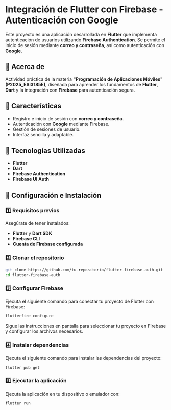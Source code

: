 # Integración de Flutter con Firebase - Autenticación con Google

Este proyecto es una aplicación desarrollada en **Flutter** que implementa autenticación de usuarios utilizando **Firebase Authentication**. Se permite el inicio de sesión mediante **correo y contraseña**, así como autenticación con **Google**.

## 📌 Acerca de
Actividad práctica de la materia **"Programación de Aplicaciones Móviles" (P2025_ESI3185E)**, diseñada para aprender los fundamentos de **Flutter, Dart** y la integración con **Firebase** para autenticación segura.

## 🚀 Características
- Registro e inicio de sesión con **correo y contraseña**.
- Autenticación con **Google** mediante Firebase.
- Gestión de sesiones de usuario.
- Interfaz sencilla y adaptable.

## 📂 Tecnologías Utilizadas
- **Flutter**
- **Dart**
- **Firebase Authentication**
- **Firebase UI Auth**

## 🔧 Configuración e Instalación

### 1️⃣ Requisitos previos
Asegúrate de tener instalados:
- **Flutter** y **Dart SDK**
- **Firebase CLI**
- **Cuenta de Firebase configurada**

### 2️⃣ Clonar el repositorio
```sh
git clone https://github.com/tu-repositorio/flutter-firebase-auth.git
cd flutter-firebase-auth
```

### 3️⃣ Configurar Firebase  
Ejecuta el siguiente comando para conectar tu proyecto de Flutter con Firebase:  
```sh
flutterfire configure
```

Sigue las instrucciones en pantalla para seleccionar tu proyecto en Firebase y configurar los archivos necesarios.

### 4️⃣ Instalar dependencias  
Ejecuta el siguiente comando para instalar las dependencias del proyecto:  
```sh
flutter pub get
```

### 5️⃣ Ejecutar la aplicación  
Ejecuta la aplicación en tu dispositivo o emulador con:  
```sh
flutter run
```